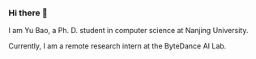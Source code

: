 ### Hi there 👋

I am Yu Bao, a Ph. D. student in computer science at Nanjing University. 

Currently, I am a remote research intern at the ByteDance AI Lab.

<!--
**baoy-nlp/baoy-nlp** is a ✨ _special_ ✨ repository because its `README.md` (this file) appears on your GitHub profile.

Here are some ideas to get you started:

- 🔭 I’m currently working on ...
- 🌱 I’m currently learning ...
- 👯 I’m looking to collaborate on ...
- 🤔 I’m looking for help with ...
- 💬 Ask me about ...
- 📫 How to reach me: ...
- 😄 Pronouns: ...
- ⚡ Fun fact: ...
-->

